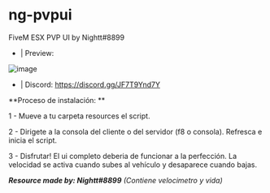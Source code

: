 # ng-pvpui
FiveM ESX PVP UI by Nightt#8899

- | Preview: 

![image](https://user-images.githubusercontent.com/101990128/212758283-33614b36-31b5-4a38-956a-e5ca22d8e1e3.png)
- | Discord: https://discord.gg/JF7T9Ynd7Y


**Proceso de instalación: **

1 - Mueve a tu carpeta resources el script.

2 - Dirigete a la consola del cliente o del servidor (f8 o consola). Refresca e inicia el script.

3 - Disfrutar! El ui completo deberia de funcionar a la perfección. La velocidad se activa cuando subes al vehículo y desaparece cuando bajas. 
 
 
 ***Resource made by: Nightt#8899***
*(Contiene velocimetro y vida)*
